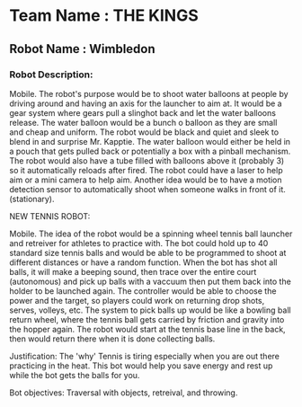 # Team Name : THE KINGS

## Robot Name : Wimbledon

### Robot Description:
Mobile. The robot's purpose would be to shoot water balloons at people by driving around and having an axis for the launcher to aim at. It would be a gear system where gears pull a slinghot back and let the water balloons release. The water balloon would be a bunch o balloon as they are small and cheap and uniform. The robot would be black and quiet and sleek to blend in and surprise Mr. Kapptie. The water balloon would either be held in a pouch that gets pulled back or potentially a box with a pinball mechanism. The robot would also have a tube filled with balloons above it (probably 3) so it automatically reloads after fired. The robot could have a laser to help aim or a mini camera to help aim. Another idea would be to have a motion detection sensor to automatically shoot when someone walks in front of it. (stationary).

NEW TENNIS ROBOT:

Mobile. The idea of the robot would be a spinning wheel tennis ball launcher and retreiver for athletes to practice with. The bot could hold up to 40 standard size tennis balls and would be able to be programmed to shoot at different distances or have  a random function. When the bot has shot all balls, it will make a beeping sound, then trace over the entire court (autonomous) and pick up balls with a vaccuum then put them back into the holder to be launched again. The controller would be able to choose the power and the target, so players could work on returning drop shots, serves, volleys, etc. The system to pick balls up would be like a bowling ball return wheel, where the tennis ball gets carried by friction and gravity into the hopper again. The robot would start at the tennis base line in the back, then would return there when it is done collecting balls. 

Justification: The 'why'
Tennis is tiring especially when you are out there practicing in the heat. This bot would help you save energy and rest up while the bot gets the balls for you.

Bot objectives: Traversal with objects, retreival, and throwing.

